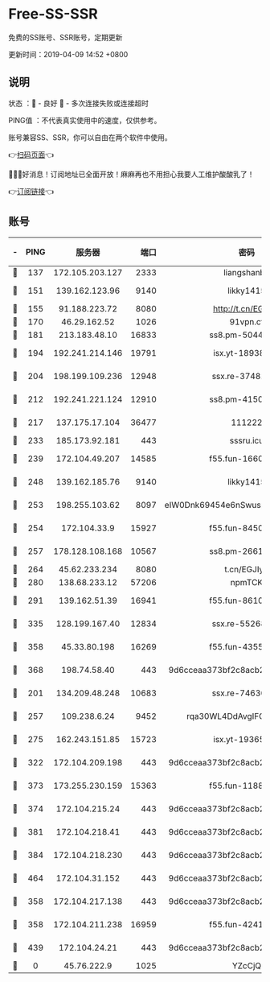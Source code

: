 # Free-SS-SSR

免费的SS账号、SSR账号，定期更新

更新时间：2019-04-09 14:52 +0800

## 说明

状态     ：🙂 - 良好 🙁 - 多次连接失败或连接超时

PING值   ：不代表真实使用中的速度，仅供参考。

账号兼容SS、SSR，你可以自由在两个软件中使用。

👉[扫码页面](https://liesauer.github.io/Free-SS-SSR/)👈

🎉🎉🎉好消息！订阅地址已全面开放！麻麻再也不用担心我要人工维护酸酸乳了！

👉[订阅链接](https://www.liesauer.net/yogurt/subscribe?ACCESS_TOKEN=DAYxR3mMaZAsaqUb)👈

## 账号

|-|PING|服务器|端口|密码|加密方式|区域|
|:----:|:----:|:-----:|-----:|:----:|:----:|:----:|
|🙂|137|172.105.203.127|2333|liangshanbo|chacha20|JP|
|🙂|151|139.162.123.96|9140|likky1415|aes-256-cfb|JP|
|🙂|155|91.188.223.72|8080|http://t.cn/EGJIyrl|rc4-md5|RU|
|🙂|170|46.29.162.52|1026|91vpn.cf|rc4-md5|RU|
|🙂|181|213.183.48.10|16833|ss8.pm-50440379|rc4-md5|RU|
|🙂|194|192.241.214.146|19791|isx.yt-18938816|aes-256-cfb|US|
|🙂|204|198.199.109.236|12948|ssx.re-37481248|aes-256-cfb|US|
|🙂|212|192.241.221.124|12910|ss8.pm-41500816|aes-256-cfb|US|
|🙂|217|137.175.17.104|36477|111222|aes-256-cfb|US|
|🙂|233|185.173.92.181|443|sssru.icu|rc4-md5|RU|
|🙂|239|172.104.49.207|14585|f55.fun-16609234|aes-256-cfb|SG|
|🙂|248|139.162.185.76|9140|likky1415|aes-256-cfb|DE|
|🙂|253|198.255.103.62|8097|eIW0Dnk69454e6nSwuspv9DmS201tQ0D|aes-256-cfb|US|
|🙂|254|172.104.33.9|15927|f55.fun-84501101|aes-256-cfb|SG|
|🙂|257|178.128.108.168|10567|ss8.pm-26616836|aes-256-cfb|SG|
|🙂|264|45.62.233.234|8080|t.cn/EGJIyrl|rc4-md5|CA|
|🙂|280|138.68.233.12|57206|npmTCK|rc4-md5|US|
|🙂|291|139.162.51.39|16941|f55.fun-86104902|aes-256-cfb|SG|
|🙂|335|128.199.167.40|12834|ssx.re-55268727|aes-256-cfb|SG|
|🙂|358|45.33.80.198|16269|f55.fun-43553752|aes-256-cfb|US|
|🙂|368|198.74.58.40|443|9d6cceaa373bf2c8acb22e60b6a58be6|aes-256-cfb|US|
|🙂|201|134.209.48.248|10683|ssx.re-74630147|aes-256-cfb|US|
|🙂|257|109.238.6.24|9452|rqa30WL4DdAvgIFG6Fs3znzTa|aes-256-cfb|FR|
|🙂|275|162.243.151.85|15723|isx.yt-19365641|aes-256-cfb|US|
|🙂|322|172.104.209.198|443|9d6cceaa373bf2c8acb22e60b6a58be6|aes-256-cfb|US|
|🙂|373|173.255.230.159|15363|f55.fun-11880887|aes-256-cfb|US|
|🙂|374|172.104.215.24|443|9d6cceaa373bf2c8acb22e60b6a58be6|aes-256-cfb|US|
|🙂|381|172.104.218.41|443|9d6cceaa373bf2c8acb22e60b6a58be6|aes-256-cfb|US|
|🙂|384|172.104.218.230|443|9d6cceaa373bf2c8acb22e60b6a58be6|aes-256-cfb|US|
|🙂|464|172.104.31.152|443|9d6cceaa373bf2c8acb22e60b6a58be6|aes-256-cfb|US|
|🙁|358|172.104.217.138|443|9d6cceaa373bf2c8acb22e60b6a58be6|aes-256-cfb|US|
|🙁|358|172.104.211.238|16959|f55.fun-42415786|aes-256-cfb|US|
|🙁|439|172.104.24.21|443|9d6cceaa373bf2c8acb22e60b6a58be6|aes-256-cfb|US|
|🙁|0|45.76.222.9|1025|YZcCjQ|rc4-md5|JP|
